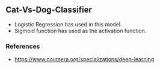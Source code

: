 ## Cat-Vs-Dog-Classifier

- Logistic Regression has used in this model.
- Sigmoid function has used as the activation function.

### References
- https://www.coursera.org/specializations/deep-learning
